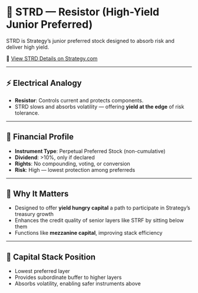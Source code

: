 # 🔩 STRD — Resistor (High-Yield Junior Preferred)

STRD is Strategy’s junior preferred stock designed to absorb risk and deliver high yield.

🔗 [View STRD Details on Strategy.com](https://www.strategy.com/)

---

## ⚡ Electrical Analogy

- **Resistor**: Controls current and protects components.
- STRD slows and absorbs volatility — offering **yield at the edge** of risk tolerance.

---

## 🧾 Financial Profile

- **Instrument Type**: Perpetual Preferred Stock (non-cumulative)
- **Dividend**: >10%, only if declared
- **Rights**: No compounding, voting, or conversion
- **Risk**: High — lowest protection among preferreds

---

## 🧠 Why It Matters

- Designed to offer **yield hungry capital** a path to participate in Strategy’s treasury growth
- Enhances the credit quality of senior layers like STRF by sitting below them
- Functions like **mezzanine capital**, improving stack efficiency

---

## 🔁 Capital Stack Position

- Lowest preferred layer
- Provides subordinate buffer to higher layers
- Absorbs volatility, enabling safer instruments above
